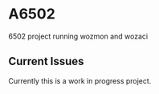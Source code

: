 # A6502
 6502 project running wozmon and wozaci
 
 ## Current Issues
 Currently this is a work in progress project.
 
